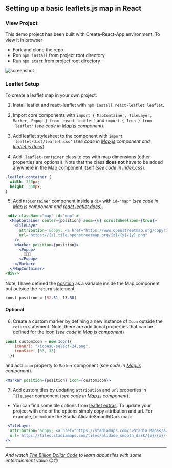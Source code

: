 ## Setting up a basic leaflets.js map in React
### View Project
This demo project has been built with Create-React-App environment. To view it in browser
* Fork and clone the repo
* Run `npm install` from project root directory
* Run `npm start` from project root directory

![screenshot](./public/app-screenshot.png)

### Leaflet Setup
To create a leaflet map in your own project:
1. Install leaflet and react-leaflet with `npm install react-leaflet leaflet`.

2. Import core components with `import { MapContainer, TileLayer, Marker, Popup } from 'react-leaflet'` and `import { Icon } from 'leaflet'` (*see code in [Map.js](https://github.com/ms-aija/LeafletReact5minDemo/blob/master/src/components/Map.js#L2) component*).

3. Add leaflet stylesheet to the component with `import 'leaflet/dist/leaflet.css'` (*see code in [Map.js](https://github.com/ms-aija/LeafletReact5minDemo/blob/master/src/components/Map.js#L4) component and [leaflet.js docs](https://leafletjs.com/examples/quick-start/)*).

4. Add `.leaflet-container` class to css with map dimensions (other properties are optional). Note that the class **does not** have to be added anywhere in the Map component itself (*see code in [index.css](https://github.com/ms-aija/LeafletReact5minDemo/blob/master/src/index.css#L47)*).

```css
.leaflet-container {
  width: 350px;
  height: 350px;
}
```

5. Add `MapContainer` component inside a `div` with `id="map"` (*see code in [Map.js](https://github.com/ms-aija/LeafletReact5minDemo/blob/master/src/components/Map.js#L22) component and [react leaflet docs](https://react-leaflet.js.org/)*).

```jsx
 <div className="map" id="map" >
  <MapContainer center={position} zoom={6} scrollWheelZoom={true}>
    <TileLayer
      attribution='&copy; <a href="https://www.openstreetmap.org/copyright">OpenStreetMap</a> contributors'
      url="https://{s}.tile.openstreetmap.org/{z}/{x}/{y}.png"
    />
    <Marker position={position}>
      <Popup>
        🐻🍻🎉
      </Popup>
    </Marker>
  </MapContainer>
<div/>
```

Note, I have defined the [position](https://github.com/ms-aija/LeafletReact5minDemo/blob/master/src/components/Map.js#L9) as a variable inside the Map component but outside the `return` statement.

```css
const position = [52.51, 13.38]
```

#### Optional

6. Create a custom marker by defining a new instance of `Icon` outside the `return` statement. Note, there are additional properties that can be defined for the icon (*see code in [Map.js](https://github.com/ms-aija/LeafletReact5minDemo/blob/master/src/components/Map.js#L12) component*)

```js
const customIcon = new Icon({
    iconUrl: "/icons8-select-24.png",
    iconSize: [33, 33]
  })
```
and add `icon` property to `Marker` component (*see code in [Map.js](https://github.com/ms-aija/LeafletReact5minDemo/blob/master/src/components/Map.js#L34) component*).

```jsx
<Marker position={position} icon={customIcon}>
```



7. Add custom tiles by updating `attribution` and `url` properties in `TileLayer` component (*see code in [Map.js](https://github.com/ms-aija/LeafletReact5minDemo/blob/master/src/components/Map.js#L28) component*).
* You can find some tile options from [leaflet extras](https://leaflet-extras.github.io/leaflet-providers/preview/). To update your project with one of the options simply copy attribution and url. For example, to include the Stadia.AlidadeSmoothDark map:

```jsx
 <TileLayer
  attribution='&copy; <a href="https://stadiamaps.com/">Stadia Maps</a>, &copy; <a href="https://openmaptiles.org/">OpenMapTiles</a> &copy; <a href="http://openstreetmap.org">OpenStreetMap</a> contributors'
  url='https://tiles.stadiamaps.com/tiles/alidade_smooth_dark/{z}/{x}/{y}{r}.png'
/>
```
---
*And watch [The Billion Dollar Code](https://www.imdb.com/title/tt15392100/) to learn about tiles with some entertainment value* 😉🙃
